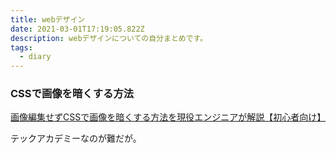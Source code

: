 ```yaml
---
title: webデザイン
date: 2021-03-01T17:19:05.822Z
description: webデザインについての自分まとめです。
tags:
  - diary
---
```

### CSSで画像を暗くする方法
[画像編集せずCSSで画像を暗くする方法を現役エンジニアが解説【初心者向け】](https://techacademy.jp/magazine/34779)

テックアカデミーなのが難だが。